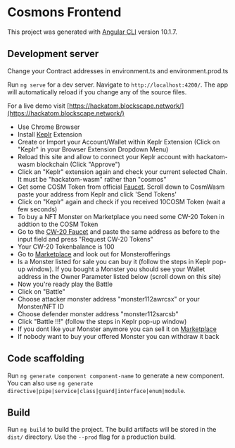 # Cosmons Frontend

This project was generated with [Angular CLI](https://github.com/angular/angular-cli) version 10.1.7.

## Development server

Change your Contract addresses in environment.ts and environment.prod.ts

Run `ng serve` for a dev server. Navigate to `http://localhost:4200/`. The app will automatically reload if you change any of the source files.

For a live demo visit [https://hackatom.blockscape.network/](https://hackatom.blockscape.network/)

* Use Chrome Browser
* Install [Keplr](https://chrome.google.com/webstore/detail/keplr/dmkamcknogkgcdfhhbddcghachkejeap?hl=en) Extension
* Create or Import your Account/Wallet within Keplr Extension (Click on "Keplr" in your Browser Extension Dropdown Menu)
* Reload this site and allow to connect your Keplr account with hackatom-wasm blockchain (Click "Approve")
* Click an "Keplr" extension again and check your current selected Chain. It must be "hackatom-wasm" rather
than "cosmos"
* Get some COSM Token from official [Faucet](https://five.hackatom.org/resources/). Scroll down to CosmWasm paste your address from Keplr and click 'Send Tokens'
* Click on "Keplr" again and check if you received 10COSM Token (wait a few seconds)
* To buy a NFT Monster on Marketplace you need some CW-20 Token in addtion to the COSM Token
* Go to the [CW-20 Faucet](https://hackatom.blockscape.network/home/faucet) and paste the same address as before to the input field and press "Request CW-20 Tokens"
* Your CW-20 Tokenbalance is 100
* Go to [Marketplace](https://hackatom.blockscape.network/home/marketplace) and look out for Monsterofferings
* Is a Monster listed for sale you can buy it (follow the steps in Keplr pop-up window). If you bought a Monster you should see your Wallet address in the Owner Parameter listed below (scroll down on this site)
* Now you're ready play the Battle
* Click on "Battle"
* Choose attacker monster address "monster112awrcsx" or your Monster/NFT ID
* Choose defender monster address "monster112sarcsb"
* Click "Battle !!!" (follow the steps in Keplr pop-up window)
* If you dont like your Monster anymore you can sell it on [Marketplace](https://hackatom.blockscape.network/home/marketplace)
* If nobody want to buy your offered Monster you can withdraw it back

## Code scaffolding

Run `ng generate component component-name` to generate a new component. You can also use `ng generate directive|pipe|service|class|guard|interface|enum|module`.

## Build

Run `ng build` to build the project. The build artifacts will be stored in the `dist/` directory. Use the `--prod` flag for a production build.
